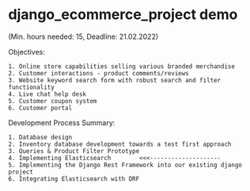 # django_ecommerce_project demo
(Min. hours needed: 15, Deadline: 21.02.2022)

Objectives:
```
1. Online store capabilities selling various branded merchandise
2. Customer interactions - product comments/reviews
3. Website keyword search form with robust search and filter functionality
4. Live chat help desk
5. Customer coupon system
6. Customer portal
```

Development Process Summary:
```
1. Database design
2. Inventory database development towards a test first approach
3. Queries & Product Filter Prototype 
4. Implementing Elasticsearch        <<<--------------------
5. Implementing the Django Rest Framework into our existing django project
6. Integrating Elasticsearch with DRF
```
